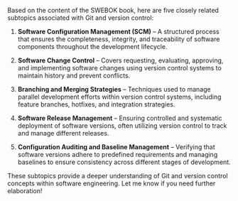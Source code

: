 Based on the content of the SWEBOK book, here are five closely related subtopics associated with Git and version control:

1. **Software Configuration Management (SCM)** – A structured process that ensures the completeness, integrity, and traceability of software components throughout the development lifecycle.

2. **Software Change Control** – Covers requesting, evaluating, approving, and implementing software changes using version control systems to maintain history and prevent conflicts.

3. **Branching and Merging Strategies** – Techniques used to manage parallel development efforts within version control systems, including feature branches, hotfixes, and integration strategies.

4. **Software Release Management** – Ensuring controlled and systematic deployment of software versions, often utilizing version control to track and manage different releases.

5. **Configuration Auditing and Baseline Management** – Verifying that software versions adhere to predefined requirements and managing baselines to ensure consistency across different stages of development.

These subtopics provide a deeper understanding of Git and version control concepts within software engineering. Let me know if you need further elaboration!